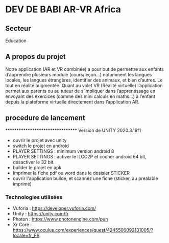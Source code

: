 # DEV DE BABI AR-VR Africa





## Secteur
Education

## A propos du projet
Notre application (AR et VR combinée) a pour but de permettre aux enfants d’apprendre plusieurs module (cours/leçon…) notamment les langues locales, les langues étrangères, identifier des animaux, et bien d’autres. Le tout en réalité augmentée.
Quant au volet VR (Réalité virtuelle) l’application permet aux parents ou au tuteur de s’impliquer dans l’apprentissage en envoyant des exercices (comme des mini calculs en maths...) à l’enfant depuis la plateforme virtuelle directement dans l’application AR.


## procedure de lancement
******************************** Version de UNITY 2020.3.19f1
- ouvrir le projet avec unity
- switch le projet en android
- PLAYER SETTINGS : minimum version android 8
- PLAYER SETTINGS : activer le ILCC2P et cocher android 64 bit, désactiver le 32 bit.
- builder le projet en apk
- Imprimer la fiche pdf ou word dans le dosisier STICKER
- ouvrir l'application buildé, et scannez une fiche (sticker, au prealable imprimé)



### Technologies utilisées
* Vuforia : https://developer.vuforia.com/
* Unity : https://unity.com/fr
* Photon : https://www.photonengine.com/pun
* Xr Core : https://www.oculus.com/experiences/quest/4245506092131005/?locale=fr_FR